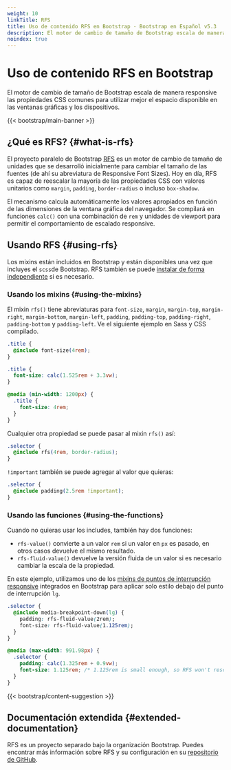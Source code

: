```yaml
---
weight: 10
linkTitle: RFS
title: Uso de contenido RFS en Bootstrap · Bootstrap en Español v5.3
description: El motor de cambio de tamaño de Bootstrap escala de manera responsive las propiedades CSS comunes para utilizar mejor el espacio disponible en las ventanas gráficas y los dispositivos.
noindex: true
---
```


# Uso de contenido RFS en Bootstrap

El motor de cambio de tamaño de Bootstrap escala de manera responsive las propiedades CSS comunes para utilizar mejor el espacio disponible en las ventanas gráficas y los dispositivos.

{{< bootstrap/main-banner >}}

## ¿Qué es RFS? {#what-is-rfs}

El proyecto paralelo de Bootstrap [RFS](https://github.com/twbs/rfs/tree/v10.0.0) es un motor de cambio de tamaño de unidades que se desarrolló inicialmente para cambiar el tamaño de las fuentes (de ahí su abreviatura de Responsive Font Sizes). Hoy en día, RFS es capaz de reescalar la mayoría de las propiedades CSS con valores unitarios como `margin`, `padding`, `border-radius` o incluso `box-shadow`.

El mecanismo calcula automáticamente los valores apropiados en función de las dimensiones de la ventana gráfica del navegador. Se compilará en funciones `calc()` con una combinación de `rem` y unidades de viewport para permitir el comportamiento de escalado responsive.

## Usando RFS {#using-rfs}

Los mixins están incluidos en Bootstrap y están disponibles una vez que incluyes el `scss`de Bootstrap. RFS también se puede [instalar de forma independiente](https://github.com/twbs/rfs/tree/v10.0.0#installation) si es necesario.

### Usando los mixins {#using-the-mixins}

El mixin `rfs()` tiene abreviaturas para `font-size`, `margin`, `margin-top`, `margin-right`, `margin-bottom`, `margin-left`, `padding`, `padding-top`, `padding-right`, `padding-bottom` y `padding-left`. Ve el siguiente ejemplo en Sass y CSS compilado.

```css {filename="CSS"}
.title {
  @include font-size(4rem);
}
```

```css {filename="CSS"}
.title {
  font-size: calc(1.525rem + 3.3vw);
}

@media (min-width: 1200px) {
  .title {
    font-size: 4rem;
  }
}
```

Cualquier otra propiedad se puede pasar al mixin `rfs()` así:

```css {filename="CSS"}
.selector {
  @include rfs(4rem, border-radius);
}
```

`!important` también se puede agregar al valor que quieras:

```css {filename="CSS"}
.selector {
  @include padding(2.5rem !important);
}
```

### Usando las funciones {#using-the-functions}

Cuando no quieras usar los includes, también hay dos funciones:

* `rfs-value()` convierte a un valor `rem` si un valor en `px` es pasado, en otros casos devuelve el mismo resultado.
* `rfs-fluid-value()` devuelve la versión fluida de un valor si es necesario cambiar la escala de la propiedad.

En este ejemplo, utilizamos uno de los [mixins de puntos de interrupción responsive](/bootstrap/5.3/layout/breakpoints) integrados en Bootstrap para aplicar solo estilo debajo del punto de interrupción `lg`.

```css {filename="CSS"}
.selector {
  @include media-breakpoint-down(lg) {
    padding: rfs-fluid-value(2rem);
    font-size: rfs-fluid-value(1.125rem);
  }
}
```
    
```css {filename="CSS"}
@media (max-width: 991.98px) {
  .selector {
    padding: calc(1.325rem + 0.9vw);
    font-size: 1.125rem; /* 1.125rem is small enough, so RFS won't rescale this */
  }
}
```

{{< bootstrap/content-suggestion >}}

## Documentación extendida {#extended-documentation}

RFS es un proyecto separado bajo la organización Bootstrap. Puedes encontrar más información sobre RFS y su configuración en su [repositorio de GitHub](https://github.com/twbs/rfs/tree/v10.0.0).
